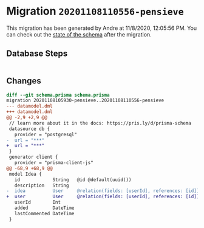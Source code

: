 # Migration `20201108110556-pensieve`

This migration has been generated by Andre at 11/8/2020, 12:05:56 PM.
You can check out the [state of the schema](./schema.prisma) after the migration.

## Database Steps

```sql

```

## Changes

```diff
diff --git schema.prisma schema.prisma
migration 20201108105930-pensieve..20201108110556-pensieve
--- datamodel.dml
+++ datamodel.dml
@@ -2,9 +2,9 @@
 // learn more about it in the docs: https://pris.ly/d/prisma-schema
 datasource db {
   provider = "postgresql"
-  url = "***"
+  url = "***"
 }
 generator client {
   provider = "prisma-client-js"
@@ -68,9 +68,9 @@
 model Idea {
   id            String   @id @default(uuid())
   description   String
-  idea          User     @relation(fields: [userId], references: [id])
+  user          User     @relation(fields: [userId], references: [id])
   userId        Int
   added         DateTime
   lastCommented DateTime
 }
```


